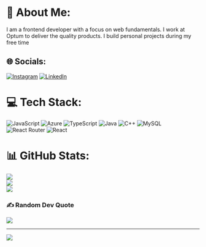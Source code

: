 # 💫 About Me:
 I am a frontend developer with a focus on web fundamentals. I work at Optum to deliver the quality products. I build personal projects during my free time


## 🌐 Socials:
[![Instagram](https://img.shields.io/badge/Instagram-%23E4405F.svg?logo=Instagram&logoColor=white)](https://instagram.com/n.nikhil_) [![LinkedIn](https://img.shields.io/badge/LinkedIn-%230077B5.svg?logo=linkedin&logoColor=white)](https://linkedin.com/in/nikhil-tanna-39228b161) 

# 💻 Tech Stack:
![JavaScript](https://img.shields.io/badge/javascript-%23323330.svg?style=for-the-badge&logo=javascript&logoColor=%23F7DF1E) ![Azure](https://img.shields.io/badge/azure-%230072C6.svg?style=for-the-badge&logo=microsoftazure&logoColor=white) ![TypeScript](https://img.shields.io/badge/typescript-%23007ACC.svg?style=for-the-badge&logo=typescript&logoColor=white) ![Java](https://img.shields.io/badge/java-%23ED8B00.svg?style=for-the-badge&logo=openjdk&logoColor=white) ![C++](https://img.shields.io/badge/c++-%2300599C.svg?style=for-the-badge&logo=c%2B%2B&logoColor=white) ![MySQL](https://img.shields.io/badge/mysql-%2300000f.svg?style=for-the-badge&logo=mysql&logoColor=white) ![React Router](https://img.shields.io/badge/React_Router-CA4245?style=for-the-badge&logo=react-router&logoColor=white) ![React](https://img.shields.io/badge/react-%2320232a.svg?style=for-the-badge&logo=react&logoColor=%2361DAFB)
# 📊 GitHub Stats:
![](https://github-readme-stats.vercel.app/api?username=nikhiltanna&theme=dark&hide_border=false&include_all_commits=false&count_private=false)<br/>
![](https://github-readme-streak-stats.herokuapp.com/?user=nikhiltanna&theme=dark&hide_border=false)<br/>
![](https://github-readme-stats.vercel.app/api/top-langs/?username=nikhiltanna&theme=dark&hide_border=false&include_all_commits=false&count_private=false&layout=compact)

### ✍️ Random Dev Quote
![](https://quotes-github-readme.vercel.app/api?type=horizontal&theme=radical)

---
[![](https://visitcount.itsvg.in/api?id=nikhiltanna&icon=0&color=0)](https://visitcount.itsvg.in)

<!-- Proudly created with GPRM ( https://gprm.itsvg.in ) -->
